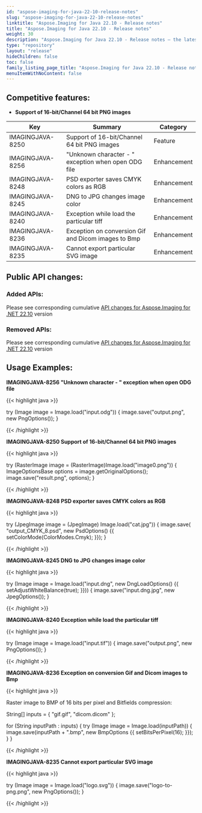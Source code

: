 ```yaml
---
id: "aspose-imaging-for-java-22-10-release-notes"
slug: "aspose-imaging-for-java-22-10-release-notes"
linktitle: "Aspose.Imaging for Java 22.10 - Release notes"
title: "Aspose.Imaging for Java 22.10 - Release notes"
weight: 30
description: "Aspose.Imaging for Java 22.10 - Release notes – the latest updates and fixes."
type: "repository"
layout: "release"
hideChildren: false
toc: false
family_listing_page_title: "Aspose.Imaging for Java 22.10 - Release notes"
menuItemWithNoContent: false
---
```


## Competitive features:

- **Support of 16-bit/Channel 64 bit PNG images**

| **Key**         | **Summary**                                                                                                                                                              | **Category** |
|-----------------|--------------------------------------------------------------------------------------------------------------------------------------------------------------------------|--------------|
| IMAGINGJAVA-8250 | Support of 16-bit/Channel 64 bit PNG images                                                                                                                                  | Feature      |
| IMAGINGJAVA-8256 | "Unknown character - " exception when open ODG file                                                                                                                                  | Enhancement      |
| IMAGINGJAVA-8248 | PSD exporter saves CMYK colors as RGB                                                                                                                                  | Enhancement      |
| IMAGINGJAVA-8245 | DNG to JPG changes image color                                                                                                                                  | Enhancement      |
| IMAGINGJAVA-8240 | Exception while load the particular tiff                                                                                                                                  | Enhancement      |
| IMAGINGJAVA-8236 | Exception on conversion Gif and Dicom images to Bmp                                                                                                                                  | Enhancement      |
| IMAGINGJAVA-8235 | Cannot export particular SVG image                                                                                                                                  | Enhancement      |

## Public API changes:

### Added APIs:

Please see corresponding cumulative [API changes for Aspose.Imaging for .NET 22.10](/imaging/net/release-notes/2022/aspose-imaging-for-net-22-10-release-notes/) version

### Removed APIs:

Please see corresponding cumulative [API changes for Aspose.Imaging for .NET 22.10](/imaging/net/release-notes/2022/aspose-imaging-for-net-22-10-release-notes/) version

## Usage Examples:

**IMAGINGJAVA-8256 "Unknown character - " exception when open ODG file**

{{< highlight java >}}

try (Image image = Image.load("input.odg"))
{
    image.save("output.png", new PngOptions());
}

{{< /highlight >}}

**IMAGINGJAVA-8250 Support of 16-bit/Channel 64 bit PNG images**

{{< highlight java >}}

try (RasterImage image = (RasterImage)Image.load("image0.png"))
{
    ImageOptionsBase options = image.getOriginalOptions();
    image.save("result.png", options);
}

{{< /highlight >}}

**IMAGINGJAVA-8248 PSD exporter saves CMYK colors as RGB**

{{< highlight java >}}

try (JpegImage image = (JpegImage) Image.load("cat.jpg"))
{
    image.save(
        "output_CMYK_8.psd",
        new PsdOptions()
        {{
            setColorMode(ColorModes.Cmyk);
        }});
}

{{< /highlight >}}

**IMAGINGJAVA-8245 DNG to JPG changes image color**

{{< highlight java >}}

try (Image image = Image.load("input.dng", new DngLoadOptions() {{ setAdjustWhiteBalance(true); }}))
{
    image.save("input.dng.jpg", new JpegOptions());
}

{{< /highlight >}}

**IMAGINGJAVA-8240 Exception while load the particular tiff**

{{< highlight java >}}

try (Image image = Image.load("input.tif"))
{
   image.save("output.png", new PngOptions());
}

{{< /highlight >}}

**IMAGINGJAVA-8236 Exception on conversion Gif and Dicom images to Bmp**

{{< highlight java >}}

Raster image to BMP of 16 bits per pixel and Bitfields compression:

String[] inputs = { "gif.gif", "dicom.dicom" };

for (String inputPath : inputs)
{
    try (Image image = Image.load(inputPath))
    {
        image.save(inputPath + ".bmp", new BmpOptions {{ setBitsPerPixel(16); }});
    }
}

{{< /highlight >}}

**IMAGINGJAVA-8235 Cannot export particular SVG image**

{{< highlight java >}}

try (Image image = Image.load("logo.svg"))
{
    image.save("logo-to-png.png", new PngOptions());
}

{{< /highlight >}}
